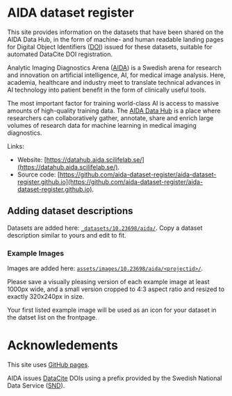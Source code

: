 # AIDA dataset register
This site provides information on the datasets that have been shared on the AIDA
Data Hub, in the form of machine- and human readable landing pages for Digital
Object Identifiers ([DOI](https://www.doi.org/)) issued for these datasets,
suitable for automated DataCite DOI registration.

Analytic Imaging Diagnostics Arena ([AIDA](https://medtech4health.se/aida)) is a
Swedish arena for research and innovation on artificial intelligence, AI, for
medical image analysis. Here, academia, healthcare and industry meet to
translate technical advances in AI technology into patient benefit in the form
of clinically useful tools.

The most important factor for training world-class AI is access to massive
amounts of high-quality training data.
The [AIDA Data Hub](https://datahub.aida.scilifelab.se/) is a place where
researchers can collaboratively gather, annotate, share and enrich large volumes
of research data for machine learning in medical imaging diagnostics.

Links:

* Website: [https://datahub.aida.scilifelab.se/](https://datahub.aida.scilifelab.se/).
* Source code: [https://github.com/aida-dataset-register/aida-dataset-register.github.io](https://github.com/aida-dataset-register/aida-dataset-register.github.io).

## Adding dataset descriptions

Datasets are added here: [`_datasets/10.23698/aida/`](https://github.com/aida-dataset-register/aida-dataset-register.github.io/tree/master/_datasets/10.23698/aida).
Copy a dataset description similar to yours and edit to fit.

### Example Images

Images are added here: [`assets/images/10.23698/aida/<projectid>/`](https://github.com/aida-dataset-register/aida-dataset-register.github.io/tree/master/assets/images/10.23698/aida/).

Please save a visually pleasing version of each example image at least 1000px
wide, and a small  version cropped to 4:3 aspect ratio and resized to exactly
320x240px in size.

Your first listed example image will be used as an icon for your dataset in the
datset list on the frontpage.

# Acknowledements

This site uses [GitHub pages](https://pages.github.com/).

AIDA issues [DataCite](https://datacite.org) DOIs using a prefix provided by the
Swedish National Data Service ([SND](https://snd.gu.se/)).
